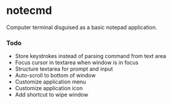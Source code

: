 # notecmd
Computer terminal disguised as a basic notepad application.

### Todo
* Store keystrokes instead of parsing command from text area
* Focus cursor in textarea when window is in focus
* Structure textarea for prompt and input
* Auto-scroll to bottom of window
* Customize application menu
* Customize application icon
* Add shortcut to wipe window
